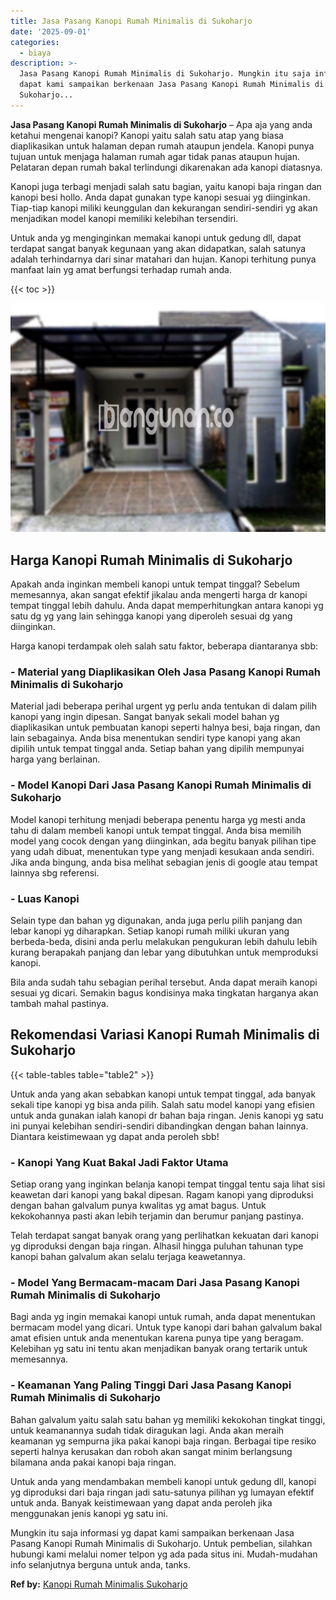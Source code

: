 ```yaml
---
title: Jasa Pasang Kanopi Rumah Minimalis di Sukoharjo
date: '2025-09-01'
categories:
  - biaya
description: >-
  Jasa Pasang Kanopi Rumah Minimalis di Sukoharjo. Mungkin itu saja informasi yg
  dapat kami sampaikan berkenaan Jasa Pasang Kanopi Rumah Minimalis di
  Sukoharjo...
---
```


**Jasa Pasang Kanopi Rumah Minimalis di Sukoharjo** – Apa aja yang anda ketahui mengenai kanopi? Kanopi yaitu salah satu atap yang biasa diaplikasikan untuk halaman depan rumah ataupun jendela. Kanopi punya tujuan untuk menjaga halaman rumah agar tidak panas ataupun hujan. Pelataran depan rumah bakal terlindungi dikarenakan ada kanopi diatasnya.

Kanopi juga terbagi menjadi salah satu bagian, yaitu kanopi baja ringan dan kanopi besi hollo. Anda dapat gunakan type kanopi sesuai yg diinginkan. Tiap-tiap kanopi miliki keunggulan dan kekurangan sendiri-sendiri yg akan menjadikan model kanopi memiliki kelebihan tersendiri.

Untuk anda yg menginginkan memakai kanopi untuk gedung dll, dapat terdapat sangat banyak kegunaan yang akan didapatkan, salah satunya adalah terhindarnya dari sinar matahari dan hujan. Kanopi terhitung punya manfaat lain yg amat berfungsi terhadap rumah anda.

{{< toc >}}

![Jasa Pasang Kanopi Rumah Minimalis di Sukoharjo](/images/harga-kanopi-minimalis-29.png)

## Harga Kanopi Rumah Minimalis di Sukoharjo

Apakah anda inginkan membeli kanopi untuk tempat tinggal? Sebelum memesannya, akan sangat efektif jikalau anda mengerti harga dr kanopi tempat tinggal lebih dahulu. Anda dapat memperhitungkan antara kanopi yg satu dg yg yang lain sehingga kanopi yang diperoleh sesuai dg yang diinginkan.

Harga kanopi terdampak oleh salah satu faktor, beberapa diantaranya sbb:

### \- Material yang Diaplikasikan Oleh Jasa Pasang Kanopi Rumah Minimalis di Sukoharjo

Material jadi beberapa perihal urgent yg perlu anda tentukan di dalam pilih kanopi yang ingin dipesan. Sangat banyak sekali model bahan yg diaplikasikan untuk pembuatan kanopi seperti halnya besi, baja ringan, dan lain sebagainya. Anda bisa menentukan sendiri type kanopi yang akan dipilih untuk tempat tinggal anda. Setiap bahan yang dipilih mempunyai harga yang berlainan.

### \- Model Kanopi Dari Jasa Pasang Kanopi Rumah Minimalis di Sukoharjo

Model kanopi terhitung menjadi beberapa penentu harga yg mesti anda tahu di dalam membeli kanopi untuk tempat tinggal. Anda bisa memilih model yang cocok dengan yang diinginkan, ada begitu banyak pilihan tipe yang udah dibuat, menentukan type yang menjadi kesukaan anda sendiri. Jika anda bingung, anda bisa melihat sebagian jenis di google atau tempat lainnya sbg referensi.

### \- Luas Kanopi

Selain type dan bahan yg digunakan, anda juga perlu pilih panjang dan lebar kanopi yg diharapkan. Setiap kanopi rumah miliki ukuran yang berbeda-beda, disini anda perlu melakukan pengukuran lebih dahulu lebih kurang berapakah panjang dan lebar yang dibutuhkan untuk memproduksi kanopi.

Bila anda sudah tahu sebagian perihal tersebut. Anda dapat meraih kanopi sesuai yg dicari. Semakin bagus kondisinya maka tingkatan harganya akan tambah mahal pastinya.

## Rekomendasi Variasi Kanopi Rumah Minimalis di Sukoharjo

{{< table-tables table="table2" >}}

Untuk anda yang akan sebabkan kanopi untuk tempat tinggal, ada banyak sekali tipe kanopi yg bisa anda pilih. Salah satu model kanopi yang efisien untuk anda gunakan ialah kanopi dr bahan baja ringan. Jenis kanopi yg satu ini punyai kelebihan sendiri-sendiri dibandingkan dengan bahan lainnya. Diantara keistimewaan yg dapat anda peroleh sbb!

### \- Kanopi Yang Kuat Bakal Jadi Faktor Utama

Setiap orang yang inginkan belanja kanopi tempat tinggal tentu saja lihat sisi keawetan dari kanopi yang bakal dipesan. Ragam kanopi yang diproduksi dengan bahan galvalum punya kwalitas yg amat bagus. Untuk kekokohannya pasti akan lebih terjamin dan berumur panjang pastinya.

Telah terdapat sangat banyak orang yang perlihatkan kekuatan dari kanopi yg diproduksi dengan baja ringan. Alhasil hingga puluhan tahunan type kanopi bahan galvalum akan selalu terjaga keawetannya.

### \- Model Yang Bermacam-macam Dari Jasa Pasang Kanopi Rumah Minimalis di Sukoharjo

Bagi anda yg ingin memakai kanopi untuk rumah, anda dapat menentukan bermacam model yang dicari. Untuk type kanopi dari bahan galvalum bakal amat efisien untuk anda menentukan karena punya tipe yang beragam. Kelebihan yg satu ini tentu akan menjadikan banyak orang tertarik untuk memesannya.

### \- Keamanan Yang Paling Tinggi Dari Jasa Pasang Kanopi Rumah Minimalis di Sukoharjo

Bahan galvalum yaitu salah satu bahan yg memiliki kekokohan tingkat tinggi, untuk keamanannya sudah tidak diragukan lagi. Anda akan meraih keamanan yg sempurna jika pakai kanopi baja ringan. Berbagai tipe resiko seperti halnya kerusakan dan roboh akan sangat minim berlangsung bilamana anda pakai kanopi baja ringan.

Untuk anda yang mendambakan membeli kanopi untuk gedung dll, kanopi yg diproduksi dari baja ringan jadi satu-satunya pilihan yg lumayan efektif untuk anda. Banyak keistimewaan yang dapat anda peroleh jika menggunakan jenis kanopi yg satu ini.

Mungkin itu saja informasi yg dapat kami sampaikan berkenaan Jasa Pasang Kanopi Rumah Minimalis di Sukoharjo. Untuk pembelian, silahkan hubungi kami melalui nomer telpon yg ada pada situs ini. Mudah-mudahan info selanjutnya berguna untuk anda, tanks.

**Ref by:**  [Kanopi Rumah Minimalis Sukoharjo](https://id.wikipedia.org/wiki/Kanopi)
